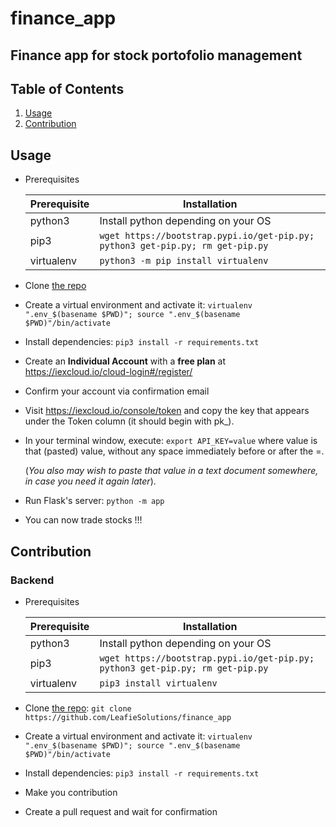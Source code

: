 # finance_app
## Finance app for stock portofolio management

## Table of Contents
1. [Usage](#usage)
1. [Contribution](#contribution)

## Usage
- Prerequisites

    Prerequisite | Installation
    ---- | ----
    python3 | Install python depending on your OS
    pip3 | `wget https://bootstrap.pypi.io/get-pip.py; python3 get-pip.py; rm get-pip.py`
    virtualenv | `python3 -m pip install virtualenv`


- Clone [the repo](https://github.com/LeafieSolutions/finance_app)

- Create a virtual environment and activate it: `virtualenv ".env_$(basename $PWD)"; source ".env_$(basename $PWD)"/bin/activate`

- Install dependencies: `pip3 install -r requirements.txt`

- Create an **Individual Account** with a **free plan** at https://iexcloud.io/cloud-login#/register/

- Confirm your account via confirmation email


- Visit https://iexcloud.io/console/token and copy the key that appears under the Token column (it should begin with pk_).

- In your terminal window, execute:
`export API_KEY=value`
where value is that (pasted) value, without any space immediately before or after the =.

    (*You also may wish to paste that value in a text document somewhere, in case you need it again later*).

- Run Flask's server: `python -m app`

- You can now trade stocks !!!

## Contribution

### Backend
- Prerequisites

    Prerequisite | Installation
    ---- | ----
    python3 | Install python depending on your OS
    pip3 | `wget https://bootstrap.pypi.io/get-pip.py; python3 get-pip.py; rm get-pip.py`
    virtualenv | `pip3 install virtualenv`


- Clone [the repo](https://github.com/LeafieSolutions/finance_app): `git clone https://github.com/LeafieSolutions/finance_app`

- Create a virtual environment and activate it: `virtualenv ".env_$(basename $PWD)"; source ".env_$(basename $PWD)"/bin/activate`

- Install dependencies: `pip3 install -r requirements.txt`

- Make you contribution

- Create a pull request and wait for confirmation
